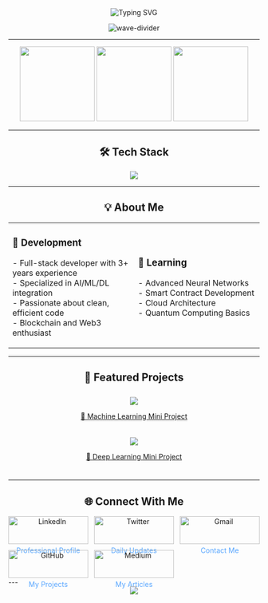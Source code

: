 <!-- Fixed Gradient Header with Typing Animation -->
<div align="center">
  <img src="https://readme-typing-svg.herokuapp.com?font=Fira+Code&size=30&duration=4000&pause=1000&color=20B2AA&center=true&vCenter=true&width=600&lines=Hi+👋,+I'm+Menuka+Dilshan;Full-Stack+Developer;AI+Enthusiast;Open-Source+Contributor;From+Sri+Lanka" alt="Typing SVG" />
  
  ![wave-divider](https://user-images.githubusercontent.com/74038190/212284115-47af1967-a88e-4c4e-9e5e-9a5a6c5f8d2b.gif)
</div>

---

<!-- Animated Grid Layout -->
<div align="center">
  <img height="150" src="https://github-readme-stats.vercel.app/api?username=Menuka4414&show_icons=true&theme=algolia&include_all_commits=true&count_private=true" />
  <img height="150" src="https://github-readme-streak-stats.herokuapp.com/?user=Menuka4414&theme=algolia" />
  <img height="150" src="https://github-readme-stats.vercel.app/api/top-langs/?username=Menuka4414&layout=compact&theme=algolia&langs_count=6" />
</div>

---

<!-- 3D Tech Stack with Animated Icons -->
<h2 align="center">🛠️ Tech Stack</h2>
<div align="center">
  <img src="https://skillicons.dev/icons?i=python,java,js,ts,react,nextjs,nodejs,express,tensorflow,pytorch,docker,git,github,vscode,html,css,tailwind,linux,mongodb,mysql,postgres,aws,azure,figma&perline=8" />
</div>

---

<!-- Animated About Me Cards -->
<h2 align="center">💡 About Me</h2>

<div align="center">
  <table>
    <tr>
      <td width="50%">
        <h3>🚀 Development</h3>
        <p>
          - Full-stack developer with 3+ years experience<br>
          - Specialized in AI/ML/DL integration<br>
          - Passionate about clean, efficient code<br>
          - Blockchain and Web3 enthusiast
        </p>
      </td>
      <td width="50%">
        <h3>🌱 Learning</h3>
        <p>
          - Advanced Neural Networks<br>
          - Smart Contract Development<br>
          - Cloud Architecture<br>
          - Quantum Computing Basics
        </p>
      </td>
    </tr>
  </table>
</div>

---

<!-- Project Showcase Section -->
<h2 align="center">🌟 Featured Projects</h2>
<div align="center" style="display: grid; grid-template-columns: repeat(auto-fit, minmax(300px, 1fr)); gap: 20px; padding: 10px;">

  <!-- Machine Learning Mini Project -->
  <a href="https://github.com/Menuka4414/Machine-Learning-Mini-project-">
    <img src="https://github-readme-stats.vercel.app/api/pin/?username=Menuka4414&repo=Machine-Learning-Mini-project-&theme=algolia&bg_color=0d1117&hide_border=true&show_owner=true" />
    <p align="center">🧠 Machine Learning Mini Project</p>
  </a>

  <!-- Deep Learning Mini Project -->
  <a href="https://github.com/Menuka4414/Deep-Learning-Mini-Project">
    <img src="https://github-readme-stats.vercel.app/api/pin/?username=Menuka4414&repo=Deep-Learning-Mini-Project&theme=algolia&bg_color=0d1117&hide_border=true&show_owner=true" />
    <p align="center">🤖 Deep Learning Mini Project</p>
  </a>

</div>

---

<!-- Social Links with Original Icons -->
<h2 align="center">🌐 Connect With Me</h2>
<div align="center" style="display: grid; grid-template-columns: repeat(auto-fit, minmax(120px, 1fr)); gap: 12px; max-width: 800px; margin: 0 auto;">

  <!-- LinkedIn -->
  <a href="https://www.linkedin.com/in/menuka-dilshan-1a3726212" target="_blank" style="text-decoration: none;">
    <img src="https://img.shields.io/badge/LinkedIn-0077B5?style=for-the-badge&logo=linkedin&logoColor=white&labelColor=0D1117" alt="LinkedIn" style="width: 100%;"/>
    <p align="center" style="margin-top: 4px; color: #58a6ff;">Professional Profile</p>
  </a>

  <!-- Twitter/X -->
  <a href="https://x.com/MenukaDils12124" target="_blank" style="text-decoration: none;">
    <img src="https://img.shields.io/badge/Twitter-1DA1F2?style=for-the-badge&logo=twitter&logoColor=white&labelColor=0D1117" alt="Twitter" style="width: 100%;"/>
    <p align="center" style="margin-top: 4px; color: #58a6ff;">Daily Updates</p>
  </a>

  <!-- Email -->
  <a href="mailto:menukadilshan335@gmail.com" style="text-decoration: none;">
    <img src="https://img.shields.io/badge/Gmail-D14836?style=for-the-badge&logo=gmail&logoColor=white&labelColor=0D1117" alt="Gmail" style="width: 100%;"/>
    <p align="center" style="margin-top: 4px; color: #58a6ff;">Contact Me</p>
  </a>

  <!-- GitHub -->
  <a href="https://github.com/Menuka4414" target="_blank" style="text-decoration: none;">
    <img src="https://img.shields.io/badge/GitHub-100000?style=for-the-badge&logo=github&logoColor=white&labelColor=0D1117" alt="GitHub" style="width: 100%;"/>
    <p align="center" style="margin-top: 4px; color: #58a6ff;">My Projects</p>
  </a>

  <!-- Medium -->
  <a href="https://medium.com/@yourusername" target="_blank" style="text-decoration: none;">
    <img src="https://img.shields.io/badge/Medium-12100E?style=for-the-badge&logo=medium&logoColor=white&labelColor=0D1117" alt="Medium" style="width: 100%;"/>
    <p align="center" style="margin-top: 4px; color: #58a6ff;">My Articles</p>
  </a>

</div>
---

<!-- Animated Footer -->
<div align="center">
  <img src="https://capsule-render.vercel.app/api?type=waving&color=20B2AA&height=100&section=footer&fontSize=90" />
</div>
